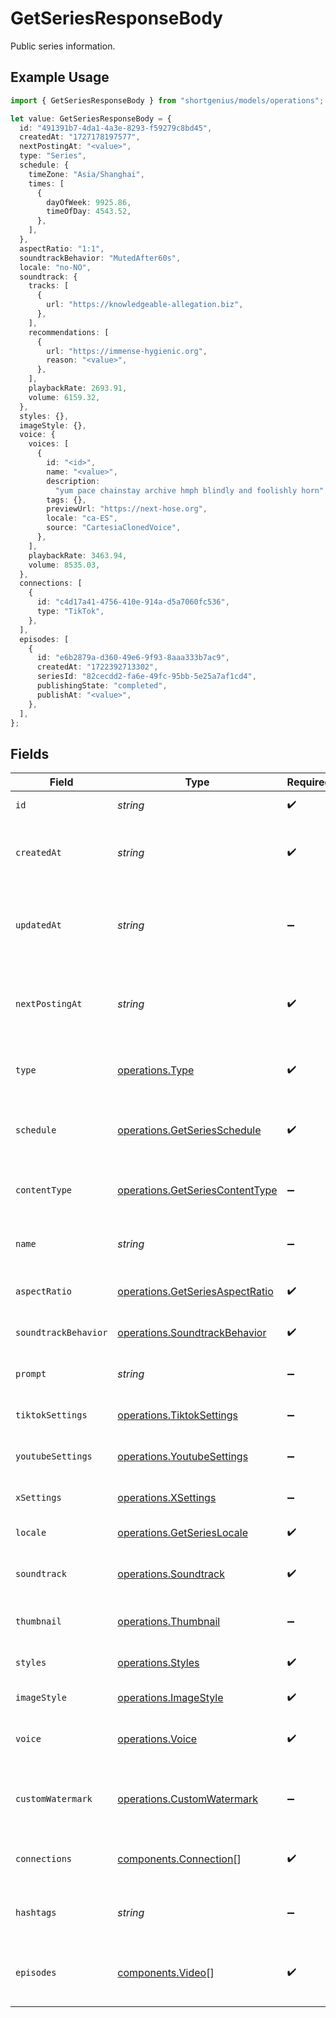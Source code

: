 # GetSeriesResponseBody

Public series information.

## Example Usage

```typescript
import { GetSeriesResponseBody } from "shortgenius/models/operations";

let value: GetSeriesResponseBody = {
  id: "491391b7-4da1-4a3e-8293-f59279c8bd45",
  createdAt: "1727178197577",
  nextPostingAt: "<value>",
  type: "Series",
  schedule: {
    timeZone: "Asia/Shanghai",
    times: [
      {
        dayOfWeek: 9925.86,
        timeOfDay: 4543.52,
      },
    ],
  },
  aspectRatio: "1:1",
  soundtrackBehavior: "MutedAfter60s",
  locale: "no-NO",
  soundtrack: {
    tracks: [
      {
        url: "https://knowledgeable-allegation.biz",
      },
    ],
    recommendations: [
      {
        url: "https://immense-hygienic.org",
        reason: "<value>",
      },
    ],
    playbackRate: 2693.91,
    volume: 6159.32,
  },
  styles: {},
  imageStyle: {},
  voice: {
    voices: [
      {
        id: "<id>",
        name: "<value>",
        description:
          "yum pace chainstay archive hmph blindly and foolishly horn",
        tags: {},
        previewUrl: "https://next-hose.org",
        locale: "ca-ES",
        source: "CartesiaClonedVoice",
      },
    ],
    playbackRate: 3463.94,
    volume: 8535.03,
  },
  connections: [
    {
      id: "c4d17a41-4756-410e-914a-d5a7060fc536",
      type: "TikTok",
    },
  ],
  episodes: [
    {
      id: "e6b2879a-d360-49e6-9f93-8aaa333b7ac9",
      createdAt: "1722392713302",
      seriesId: "82cecdd2-fa6e-49fc-95bb-5e25a7af1cd4",
      publishingState: "completed",
      publishAt: "<value>",
    },
  ],
};
```

## Fields

| Field                                                                              | Type                                                                               | Required                                                                           | Description                                                                        |
| ---------------------------------------------------------------------------------- | ---------------------------------------------------------------------------------- | ---------------------------------------------------------------------------------- | ---------------------------------------------------------------------------------- |
| `id`                                                                               | *string*                                                                           | :heavy_check_mark:                                                                 | Unique ID of the series.                                                           |
| `createdAt`                                                                        | *string*                                                                           | :heavy_check_mark:                                                                 | Date and time (ISO 8601) when the series was created.                              |
| `updatedAt`                                                                        | *string*                                                                           | :heavy_minus_sign:                                                                 | Date and time (ISO 8601) when the series was last updated.                         |
| `nextPostingAt`                                                                    | *string*                                                                           | :heavy_check_mark:                                                                 | Date and time (ISO 8601) when the next video will be posted.                       |
| `type`                                                                             | [operations.Type](../../models/operations/type.md)                                 | :heavy_check_mark:                                                                 | Type of the series (e.g., automatically generated).                                |
| `schedule`                                                                         | [operations.GetSeriesSchedule](../../models/operations/getseriesschedule.md)       | :heavy_check_mark:                                                                 | The publishing schedule for the video series.                                      |
| `contentType`                                                                      | [operations.GetSeriesContentType](../../models/operations/getseriescontenttype.md) | :heavy_minus_sign:                                                                 | Indicates the type of content in this series.                                      |
| `name`                                                                             | *string*                                                                           | :heavy_minus_sign:                                                                 | User-friendly name for the series.                                                 |
| `aspectRatio`                                                                      | [operations.GetSeriesAspectRatio](../../models/operations/getseriesaspectratio.md) | :heavy_check_mark:                                                                 | Aspect ratio of the series videos.                                                 |
| `soundtrackBehavior`                                                               | [operations.SoundtrackBehavior](../../models/operations/soundtrackbehavior.md)     | :heavy_check_mark:                                                                 | Behavior of the soundtrack.                                                        |
| `prompt`                                                                           | *string*                                                                           | :heavy_minus_sign:                                                                 | A custom topic for the series.                                                     |
| `tiktokSettings`                                                                   | [operations.TiktokSettings](../../models/operations/tiktoksettings.md)             | :heavy_minus_sign:                                                                 | Settings for the TikTok platform.                                                  |
| `youtubeSettings`                                                                  | [operations.YoutubeSettings](../../models/operations/youtubesettings.md)           | :heavy_minus_sign:                                                                 | Settings for the YouTube platform.                                                 |
| `xSettings`                                                                        | [operations.XSettings](../../models/operations/xsettings.md)                       | :heavy_minus_sign:                                                                 | Settings for the X/Twitter platform.                                               |
| `locale`                                                                           | [operations.GetSeriesLocale](../../models/operations/getserieslocale.md)           | :heavy_check_mark:                                                                 | Locale of the video series.                                                        |
| `soundtrack`                                                                       | [operations.Soundtrack](../../models/operations/soundtrack.md)                     | :heavy_check_mark:                                                                 | Soundtrack configuration for the series.                                           |
| `thumbnail`                                                                        | [operations.Thumbnail](../../models/operations/thumbnail.md)                       | :heavy_minus_sign:                                                                 | Thumbnail for the series.                                                          |
| `styles`                                                                           | [operations.Styles](../../models/operations/styles.md)                             | :heavy_check_mark:                                                                 | Styles for the series videos.                                                      |
| `imageStyle`                                                                       | [operations.ImageStyle](../../models/operations/imagestyle.md)                     | :heavy_check_mark:                                                                 | Image style for series.                                                            |
| `voice`                                                                            | [operations.Voice](../../models/operations/voice.md)                               | :heavy_check_mark:                                                                 | Voice configuration for the series.                                                |
| `customWatermark`                                                                  | [operations.CustomWatermark](../../models/operations/customwatermark.md)           | :heavy_minus_sign:                                                                 | Custom watermark for the series (paid plans only).                                 |
| `connections`                                                                      | [components.Connection](../../models/components/connection.md)[]                   | :heavy_check_mark:                                                                 | Publishing connections for the series.                                             |
| `hashtags`                                                                         | *string*                                                                           | :heavy_minus_sign:                                                                 | List of custom hashtags for the series.                                            |
| `episodes`                                                                         | [components.Video](../../models/components/video.md)[]                             | :heavy_check_mark:                                                                 | List of episodes associated with this series.                                      |